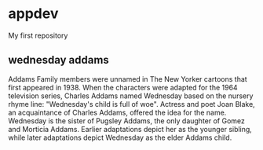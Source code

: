 # appdev
My first repository
## **wednesday addams**
Addams Family members were unnamed in The New Yorker cartoons that first appeared in 1938. When the characters were adapted for the 1964 television series, Charles Addams named Wednesday based on the nursery rhyme line: "Wednesday's child is full of woe". Actress and poet Joan Blake, an acquaintance of Charles Addams, offered the idea for the name. Wednesday is the sister of Pugsley Addams, the only daughter of Gomez and Morticia Addams. Earlier adaptations depict her as the younger sibling, while later adaptations depict Wednesday as the elder Addams child.
